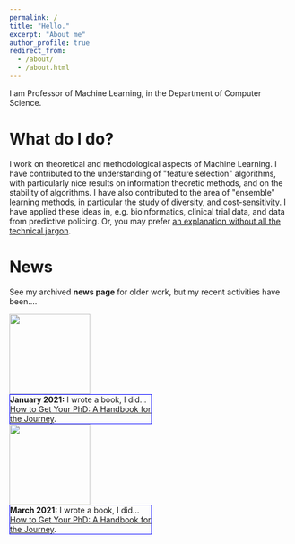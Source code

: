 ```yaml
---
permalink: /
title: "Hello."
excerpt: "About me"
author_profile: true
redirect_from: 
  - /about/
  - /about.html
---
```


I am Professor of Machine Learning, in the Department of Computer Science.


What do I do?
======
I work on theoretical and methodological aspects of Machine Learning.
I have contributed to the understanding of "feature selection" algorithms, with particularly nice results on information theoretic methods, and on the stability of algorithms.
I have also contributed to the area of "ensemble" learning methods, in particular the study of diversity, and cost-sensitivity.
I have applied these ideas in, e.g. bioinformatics, clinical trial data, and data from predictive policing.
Or, you may prefer <a href="{{ base_path }}/non-menu-page">an explanation without all the technical jargon</a>.

News
======
See my archived <b>news page</b> for older work, but my recent activities have been....

<div style="width:49%;display:inline-block; min-width:2.2cm; height:3.8cm; align: center;vertical-align: middle;" >
  <img src="http://i.stack.imgur.com/25Rl3.jpg" style="height:3.8cm;">
</div>
<div style="border:1px solid blue;width:50%;display:inline-block;vertical-align: middle;">
  <b>January 2021:</b>
   I wrote a book, I did... <a href="https://www.amazon.co.uk/dp/0198866925/ref=cm_sw_r_cp_api_i_3PEZ36H3E56RKD8TET5D">How to Get Your PhD: A Handbook for the Journey</a>.
</div>


<div id="qr" style="width:49%;display:inline-block; min-width:2.2cm; height:3.8cm; align: center;vertical-align: middle;" >
  <img src="http://loremflickr.com/180/180" style="height:3.8cm;">
</div>
<div style="border:1px solid blue;width:50%;display:inline-block;vertical-align: middle;">
  <b>March 2021:</b>
   I wrote a book, I did... <a href="https://www.amazon.co.uk/dp/0198866925/ref=cm_sw_r_cp_api_i_3PEZ36H3E56RKD8TET5D">How to Get Your PhD: A Handbook for the Journey</a>.
</div>
